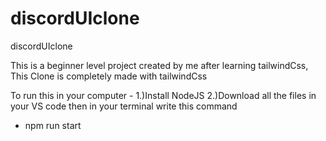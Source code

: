 # discordUIclone
discordUIclone

This is a beginner level project created by me after learning tailwindCss, This Clone is completely made with tailwindCss

To run this in your computer -
1.)Install NodeJS
2.)Download all the files in your VS code then in your terminal write this command 
   - npm run start

